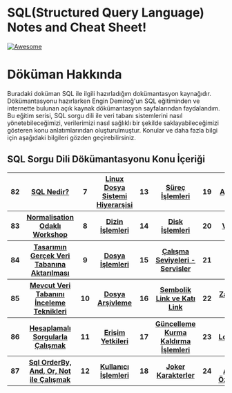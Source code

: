 # SQL(Structured Query Language) Notes and Cheat Sheet! 
[![Awesome](https://cdn.rawgit.com/sindresorhus/awesome/d7305f38d29fed78fa85652e3a63e154dd8e8829/media/badge.svg)](https://github.com/sindresorhus/awesome) <a name="awesome-frontend-resources"></a>

# Döküman Hakkında

<p>
Buradaki doküman SQL ile ilgili hazırladığım dokümantasyon kaynağıdır. Dökümantasyonu hazırlarken Engin Demiroğ'un SQL eğitiminden ve internette bulunan açık kaynak dökümantasyon sayfalarından faydalandım. Bu eğitim serisi, SQL sorgu dili ile veri tabanı sistemlerini nasıl yönetebileceğimizi, verilerimizi nasıl sağlıklı bir şekilde saklayabileceğimizi gösteren konu anlatımlarından oluşturulmuştur. Konular ve daha fazla bilgi için aşağıdaki bilgileri gözden geçirebilirsiniz.
</p>

## SQL Sorgu Dili Dökümantasyonu Konu İçeriği

<table class="table table-striped">

  <tbody>
    <tr>
      <th scope="row">82</th>
      <th scope="row"><a href="https://github.com/berkeJr/sql-operations-notes/blob/master/documentations/82.sql-intro.md" >SQL Nedir?</a></th>
      <th scope="row">7</th>
      <th scope="row"><a href="https://github.com/taylanbildik/Linux_Dersleri/tree/master/dok%C3%BCmantasyonlar/Linux_dosya_sistemi_hiyerar%C5%9Fisi.md#linux-dosya-sistemi-hiyerar%C5%9Fisi" >Linux Dosya Sistemi Hiyerarşisi</a></th>
	  <th scope="row">13</th>
	  <th scope="row"><a href="https://github.com/taylanbildik/Linux_Dersleri/tree/master/dok%C3%BCmantasyonlar/s%C3%BCre%C3%A7_i%C5%9Flemleri.md#s%C3%BCre%C3%A7lerprocess" >Süreç İşlemleri</a></th>
	  <th scope="row">19</th>
	  <th scope="row"><a href="https://github.com/taylanbildik/Linux_Dersleri/tree/master/dok%C3%BCmantasyonlar/a%C4%9F_komutlar%C4%B1.md#a%C4%9Fnetwork-komutlar%C4%B1" >Ağ Komutları</a></th>
    </tr>
    <tr>
      <th scope="row">83</th>
      <th scope="row"><a href="https://github.com/berkeJr/sql-operations-notes/blob/master/documentations/83.normalisation-odakli-workshop.md" >Normalisation Odaklı Workshop</a></th>
      <th scope="row">8</th>
      <th scope="row"><a href="https://github.com/taylanbildik/Linux_Dersleri/tree/master/dok%C3%BCmantasyonlar/dizin_i%C5%9Flemleri.md#dizinler-hakk%C4%B1nda" >Dizin İşlemleri</a></th>
	  <th scope="row">14</th>
	  <th scope="row"><a href="https://github.com/taylanbildik/Linux_Dersleri/tree/master/dok%C3%BCmantasyonlar/disk_i%C5%9Flemleri.md#disk-%C4%B0%C5%9Flemleri" >Disk İşlemleri</a></th>
	  <th scope="row">20</th>
	  <th scope="row"><a href="https://github.com/taylanbildik/Linux_Dersleri/tree/master/dok%C3%BCmantasyonlar/vim_edit%C3%B6r%C3%BC.md#vim-edit%C3%B6r%C3%BC" >Vim Editörü</a></th>
    </tr>
    <tr>
      <th scope="row">84</th>
	  <th scope="row"><a href="https://github.com/berkeJr/sql-operations-notes/blob/master/documentations/84.tasarim-into-db.md" >Tasarımın Gerçek Veri Tabanına Aktarılması</a></th>
	  <th scope="row">9</th>
      <th scope="row"><a href="https://github.com/taylanbildik/Linux_Dersleri/tree/master/dok%C3%BCmantasyonlar/dosya_i%C5%9Flemleri.md#dosya-%C4%B0%C5%9Flemleri" >Dosya İşlemleri</a></th>
	  <th scope="row">15</th>
	  <th scope="row"><a href="https://github.com/taylanbildik/Linux_Dersleri/tree/master/dok%C3%BCmantasyonlar/%C3%A7al%C4%B1%C5%9Fma_seviyeleri-servisler.md#%C3%87al%C4%B1%C5%9Fma-seviyelerirunlevels" >Çalışma Seviyeleri - Servisler</a></th>
	  <th scope="row">21</th>
	  <th scope="row"><a href="https://github.com/taylanbildik/Linux_Dersleri/tree/master/dok%C3%BCmantasyonlar/konsoldan_dosya_indirmek.md#konsol-%C3%9Czerinden-dosya-%C4%B0ndirmek" >Dosya İndirmek</a></th>
    </tr>
    </tr>
	  <tr>
      <th scope="row">85</th>
	  <th scope="row"><a href="https://github.com/berkeJr/sql-operations-notes/blob/master/documentations/85.mevcut-db-inceleme.md" >Mevcut Veri Tabanını İnceleme Teknikleri</a></th>
	  <th scope="row">10</th>
	  <th scope="row"><a href="https://github.com/taylanbildik/Linux_Dersleri/tree/master/dok%C3%BCmantasyonlar/dosya_ar%C5%9Fivleme.md#dosya-ar%C5%9Fiv-%C4%B0%C5%9Flemleri" >Dosya Arşivleme</a></th>
	  <th scope="row">16</th>
	  <th scope="row"><a href="https://github.com/taylanbildik/Linux_Dersleri/tree/master/dok%C3%BCmantasyonlar/sembolik_link-ve-kat%C4%B1_link.md#sembolik-link-ve-kat%C4%B1-link" >Sembolik Link ve Katı Link</a></th>
	  <th scope="row">22</th>
	  <th scope="row"><a href="https://github.com/taylanbildik/Linux_Dersleri/tree/master/dok%C3%BCmantasyonlar/zamanlam%C4%B1%C5%9F_g%C3%B6revler.md#zamanlanm%C4%B1%C5%9F-g%C3%B6revler" >Zamanlanmış Görevler</a></th>
    </tr>
	  <tr>
      <th scope="row">86</th>
	  <th scope="row"><a href="https://github.com/berkeJr/sql-operations-notes/blob/master/documentations/86.hesaplamali-sorgular.md" >Hesaplamalı Sorgularla Çalışmak</a></th>
	  <th scope="row">11</th>
	  <th scope="row"><a href="https://github.com/taylanbildik/Linux_Dersleri/tree/master/dok%C3%BCmantasyonlar/eri%C5%9Fim_yetkileri.md#eri%C5%9Fim-yetkileri" >Erişim Yetkileri</a></th>  
	  <th scope="row">17</th>
	  <th scope="row"><a href="https://github.com/taylanbildik/Linux_Dersleri/tree/master/dok%C3%BCmantasyonlar/kurma-kald%C4%B1rma-g%C3%BCncelleme_i%C5%9Flemleri.md#kurma-kald%C4%B1rma-g%C3%BCncelleme-%C4%B0%C5%9Flemleri" >Güncelleme Kurma Kaldırma İşlemleri</a></th>
	  <th scope="row">23</th>
	  <th scope="row"><a href="https://github.com/taylanbildik/Linux_Dersleri/tree/master/dok%C3%BCmantasyonlar/log_kay%C4%B1tlar%C4%B1.md#log-kay%C4%B1tlar%C4%B1" >Log Dosyaları</a></th>
    </tr>
	  <tr>
      <th scope="row">87</th>
	  <th scope="row"><a href="https://github.com/berkeJr/sql-operations-notes/blob/master/documentations/87.orderby-and-or-not.md" >Sql OrderBy, And, Or, Not ile Çalışmak</a></th>
	  <th scope="row">12</th>
	  <th scope="row"><a href="https://github.com/taylanbildik/Linux_Dersleri/tree/master/dok%C3%BCmantasyonlar/kullan%C4%B1c%C4%B1_i%C5%9Flemleri.md#kullan%C4%B1c%C4%B1-%C4%B0%C5%9Flemleri" >Kullanıcı İşlemleri</a></th>
	  <th scope="row">18</th>
	  <th scope="row"><a href="https://github.com/taylanbildik/Linux_Dersleri/tree/master/dok%C3%BCmantasyonlar/joker_karakterler%28wildcards%29.md#joker-karakterlerwildcards" >Joker Karakterler</a></th>
	  <th scope="row">24</th>
	  <th scope="row"><a href="https://github.com/taylanbildik/Linux_Dersleri/blob/master/dok%C3%BCmantasyonlar/sistem-gorunumunu-ozellestirmek.md#linux-aray%C3%BCz%C3%BCn%C3%BC-%C3%B6zelle%C5%9Ftirmek" >Linux Arayüzünü Özelleştirmek</a></th>
    </tr>
  </tbody>
</table>



